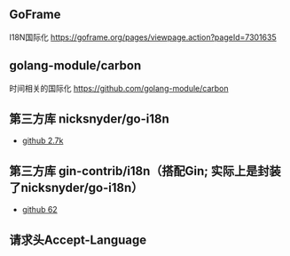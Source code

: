 ## GoFrame
I18N国际化
    https://goframe.org/pages/viewpage.action?pageId=7301635

## golang-module/carbon
时间相关的国际化
    https://github.com/golang-module/carbon

## 第三方库 nicksnyder/go-i18n
- [github 2.7k](https://github.com/nicksnyder/go-i18n)

## 第三方库 gin-contrib/i18n（搭配Gin; 实际上是封装了nicksnyder/go-i18n）
- [github 62](https://github.com/gin-contrib/i18n)

## 请求头Accept-Language



